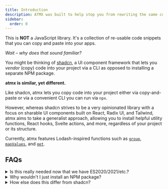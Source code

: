```yaml
---
title: Introduction
description: ATMX was built to help stop you from rewriting the same code again and again.
sidebar:
  order: 0
---
```


This is **NOT** a JavaScript library. It's a collection of re-usable code snippets that you can copy and paste into your apps.

*Wait – why does that sound familiar?*

You might be thinking of [shadcn](https://ui.shadcn.com), a UI component framework that lets you *vendor* (copy) code into your project via a CLI as opposed to installing a separate NPM package.

**atmx is similar, yet different.**

Like shadcn, atmx lets you copy code into your project either via copy-and-paste or via a convenient CLI you can run via `npx`. 

However, whereas shadcn strives to be a very opinionated library with a focus on sharable UI components built on React, Radix UI, and Tailwind, atmx aims to take a generalist approach, allowing you to install helpful utility functions, React hooks, Svelte actions, and more, regardless of your project or its structure. 

Currently, atmx features Lodash-inspired functions such as [`group`](/helpers/group), [`mapValues`](/helpers/mapValues), and [`get`](/helpers/get).

## FAQs

<details>
<summary>Is this really needed now that we have ES2020/2021/etc.?</summary>

While a tremendous amount of Lodash's features have found their way into standard JavaScript (such as `Object.groupBy`), there are still several niche functions which will likely never *need* to become part of the language. 

Take [`alphabetical`](/helpers/alphabetical) for example, which simply leverages the JavaScript `.sort()` function. Yet in order to write this code, you still need to remember how `.sort()` actually works. atmx avoids that.

</details>

<details>
<summary>Why wouldn't I just install an NPM package?</summary>

It's a valid question. Unlike UI components, utility functions and hooks don't require much tweaking. However, believe it or not, using a NPM package does have its own risks, leading most larger companies to minimize the dependencies they install. 

In 2016, a breach of the `left-pad` NPM package [broke half the internet](https://qz.com/646467/how-one-programmer-broke-the-internet-by-deleting-a-tiny-piece-of-code) and Bitcoin mining has been known to [find its way](https://therecord.media/crypto-miner-found-hidden-inside-three-npm-libraries) into popular packages. 

Not to mention that relying on dependencies often entails waiting for upstream fixes, worrying about future maintenance, and whether or not the code will be compatible with your app.

</details>

<details>
<summary>How else does this differ from shadcn?</summary>

As previously mentioned, while shadcn focuses primarily on UI component distribution, atmx focuses on distributing general-purpose utility methods. shadcn recently [updated their CLI](https://ui.shadcn.com/docs/cli) to add support for external registries, so in the near future atmx's registry may be updated for shadcn-compatibility so shadcn users can leverage atmx without relying on the atmx CLI.

</details>